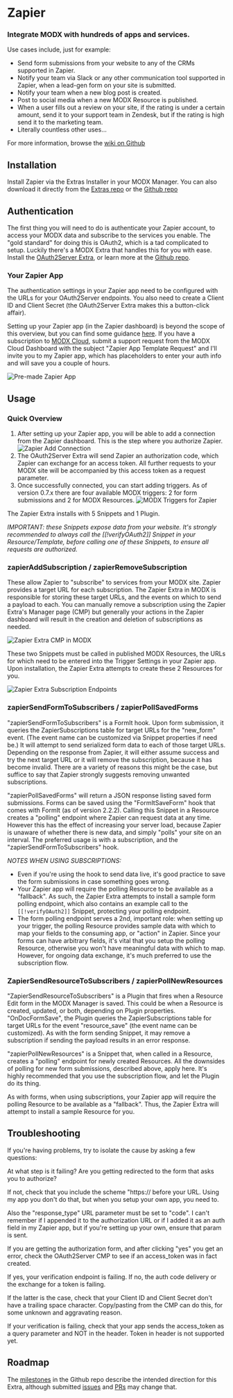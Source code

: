 Zapier
======

### Integrate MODX with hundreds of apps and services.

Use cases include, just for example:

- Send form submissions from your website to any of the CRMs supported in Zapier.
- Notify your team via Slack or any other communication tool supported in Zapier, when a lead-gen form on your site is submitted.
- Notify your team when a new blog post is created.
- Post to social media when a new MODX Resource is published.
- When a user fills out a review on your site, if the rating is under a certain amount, send it to your support team in Zendesk, but if the rating is high send it to the marketing team.
- Literally countless other uses...

For more information, browse the [wiki on Github](https://github.com/sepiariver/zapier/wiki)

## Installation

Install Zapier via the Extras Installer in your MODX Manager. You can also download it directly from the [Extras repo](http://modx.com/extras/package/zapier) or the [Github repo](https://github.com/sepiariver/zapier/)

## Authentication

The first thing you will need to do is authenticate your Zapier account, to access your MODX data and subscribe to the services you enable. The "gold standard" for doing this is OAuth2, which is a tad complicated to setup. Luckily there's a MODX Extra that handles this for you with ease. Install the [OAuth2Server Extra](http://modx.com/extras/package/oauth2server), or learn more at the [Github repo](https://github.com/modxcms/oauth2-server).

### Your Zapier App

The authentication settings in your Zapier app need to be configured with the URLs for your OAuth2Server endpoints. You also need to create a Client ID and Client Secret (the OAuth2Server Extra makes this a button-click affair).

Setting up your Zapier app (in the Zapier dashboard) is beyond the scope of this overview, but you can find some guidance [here](https://github.com/sepiariver/zapier/wiki/Inside-Zapier). If you have a subscription to [MODX Cloud](https://modxcloud.com/), submit a support request from the MODX Cloud Dashboard with the subject "Zapier App Template Request" and I'll invite you to my Zapier app, which has placeholders to enter your auth info and will save you a couple of hours.

![Pre-made Zapier App](https://www.sepiariver.ca/assets/uploads/images/Screenshot%202015-11-20%2015.09.14.png?dl=1)

## Usage

### Quick Overview

1. After setting up your Zapier app, you will be able to add a connection from the Zapier dashboard. This is the step where you authorize Zapier.
![Zapier Add Connection](https://www.sepiariver.ca/assets/uploads/images/Screenshot%202015-11-20%2015.03.01.png?dl=1)
2. The OAuth2Server Extra will send Zapier an authorization code, which Zapier can exchange for an access token. All further requests to your MODX site will be accompanied by this access token as a request parameter.
3. Once successfully connected, you can start adding triggers. As of version 0.7.x there are four available MODX triggers: 2 for form submissions and 2 for MODX Resources.
![MODX Triggers for Zapier](https://www.sepiariver.ca/assets/uploads/images/Screenshot%202015-11-20%2015.05.12.png?dl=1)

The Zapier Extra installs with 5 Snippets and 1 Plugin.

_IMPORTANT: these Snippets expose data from your website. It's strongly recommended to always call the [[!verifyOAuth2]] Snippet in your Resource/Template, before calling one of these Snippets, to ensure all requests are authorized._

### zapierAddSubscription / zapierRemoveSubscription

These allow Zapier to "subscribe" to services from your MODX site. Zapier provides a target URL for each subscription. The Zapier Extra in MODX is responsible for storing these target URLs, and the events on which to send a payload to each. You can manually remove a subscription using the Zapier Extra's Manager page (CMP) but generally your actions in the Zapier dashboard will result in the creation and deletion of subscriptions as needed.

![Zapier Extra CMP in MODX](https://www.sepiariver.ca/assets/uploads/images/Screenshot%202015-11-20%2015.07.44.png?dl=1)

These two Snippets must be called in published MODX Resources, the URLs for which need to be entered into the Trigger Settings in your Zapier app. Upon installation, the Zapier Extra attempts to create these 2 Resources for you.

![Zapier Extra Subscription Endpoints](https://www.sepiariver.ca/assets/uploads/images/Screenshot%202015-11-20%2015.10.44.png?dl=1)

### zapierSendFormToSubscribers / zapierPollSavedForms

"zapierSendFormToSubscribers" is a FormIt hook. Upon form submission, it queries the ZapierSubscriptions table for target URLs for the "new_form" event. (The event name can be customized via Snippet properties if need be.) It will attempt to send serialized form data to each of those target URLs. Depending on the response from Zapier, it will either assume success and try the next target URL or it will remove the subscription, because it has become invalid. There are a variety of reasons this might be the case, but suffice to say that Zapier strongly suggests removing unwanted subscriptions.

"zapierPollSavedForms" will return a JSON response listing saved form submissions. Forms can be saved using the "FormItSaveForm" hook that comes with FormIt (as of version 2.2.2). Calling this Snippet in a Resource creates a "polling" endpoint where Zapier can request data at any time. However this has the effect of increasing your server load, because Zapier is unaware of whether there is new data, and simply "polls" your site on an interval. The preferred usage is with a subscription, and the "zapierSendFormToSubscribers" hook.

_NOTES WHEN USING SUBSCRIPTIONS:_

- Even if you're using the hook to send data live, it's good practice to save the form submissions in case something goes wrong.
- Your Zapier app will require the polling Resource to be available as a "fallback". As such, the Zapier Extra attempts to install a sample form polling endpoint, which also contains an example call to the `[[!verifyOAuth2]]` Snippet, protecting your polling endpoint.
- The form polling endpoint serves a 2nd, important role: when setting up your trigger, the polling Resource provides sample data with which to map your fields to the consuming app, or "action" in Zapier. Since your forms can have arbitrary fields, it's vital that you setup the polling Resource, otherwise you won't have meaningful data with which to map. However, for ongoing data exchange, it's much preferred to use the subscription flow.

### ZapierSendResourceToSubscribers / zapierPollNewResources

"ZapierSendResourceToSubscribers" is a Plugin that fires when a Resource Edit form in the MODX Manager is saved. This could be when a Resource is created, updated, or both, depending on Plugin properties. "OnDocFormSave", the Plugin queries the ZapierSubscriptions table for target URLs for the event "resource_save" (the event name can be customized). As with the form sending Snippet, it may remove a subscription if sending the payload results in an error response.

"zapierPollNewResources" is a Snippet that, when called in a Resource, creates a "polling" endpoint for newly created Resources. All the downsides of polling for new form submissions, described above, apply here. It's highly recommended that you use the subscription flow, and let the Plugin do its thing.

As with forms, when using subscriptions, your Zapier app will require the polling Resource to be available as a "fallback". Thus, the Zapier Extra will attempt to install a sample Resource for you.

## Troubleshooting

If you're having problems, try to isolate the cause by asking a few questions:

At what step is it failing? Are you getting redirected to the form that asks you to authorize?

If not, check that you include the scheme "https:// before your URL. Using my app you don't do that, but when you setup your own app, you need to.

Also the "response_type" URL parameter must be set to "code". I can't remember if I appended it to the authorization URL or if I added it as an auth field in my Zapier app, but if you're setting up your own, ensure that param is sent.

If you are getting the authorization form, and after clicking "yes" you get an error, check the OAuth2Server CMP to see if an access_token was in fact created.

If yes, your verification endpoint is failing. If no, the auth code delivery or the exchange for a token is failing.

If the latter is the case, check that your Client ID and Client Secret don't have a trailing space character. Copy/pasting from the CMP can do this, for some unknown and aggravating reason.

If your verification is failing, check that your app sends the access_token as a query parameter and NOT in the header. Token in header is not supported yet.

## Roadmap

The [milestones](https://github.com/sepiariver/zapier/milestones) in the Github repo describe the intended direction for this Extra, although submitted [issues](https://github.com/sepiariver/zapier/issues) and [PRs](https://github.com/sepiariver/zapier/pulls) may change that.

